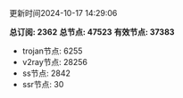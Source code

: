 更新时间2024-10-17 14:29:06

**总订阅: 2362**
**总节点: 47523**
**有效节点: 37383**
- trojan节点: 6255
- v2ray节点: 28256
- ss节点: 2842
- ssr节点: 30

